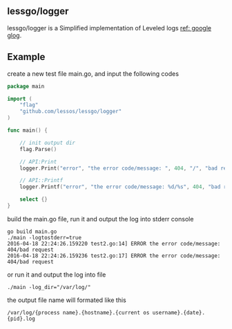 ## lessgo/logger
lessgo/logger is a Simplified implementation of Leveled logs [ref: google glog](https://github.com/google/glog).

## Example

create a new test file main.go, and input the following codes

```go
package main

import (
    "flag"
    "github.com/lessos/lessgo/logger"
)

func main() {

    // init output dir
    flag.Parse()

    // API:Print
    logger.Print("error", "the error code/message: ", 404, "/", "bad request")

    // API::Printf
    logger.Printf("error", "the error code/message: %d/%s", 404, "bad request")

    select {}
}
```

build the main.go file, run it and output the log into stderr console

```shell
go build main.go
./main -logtostderr=true
2016-04-18 22:24:26.159220 test2.go:14] ERROR the error code/message: 404/bad request
2016-04-18 22:24:26.159236 test2.go:17] ERROR the error code/message: 404/bad request
```

or run it and output the log into file
```shell
./main -log_dir="/var/log/"
```

the output file name will formated like this

```
/var/log/{process name}.{hostname}.{current os username}.{date}.{pid}.log
```

